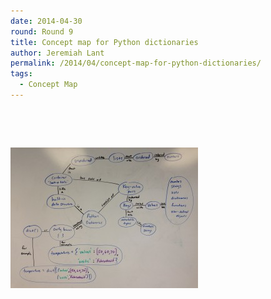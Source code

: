 ```yaml
---
date: 2014-04-30
round: Round 9
title: Concept map for Python dictionaries
author: Jeremiah Lant
permalink: /2014/04/concept-map-for-python-dictionaries/
tags:
  - Concept Map
---
```

&nbsp;

&nbsp;

[<img class="alignnone size-medium wp-image-6864" alt="concept-map_python-dictionary_jeremiah-lant" src="/uploads/2014/04/concept-map_python-dictionary_jeremiah-lant-300x225.jpg" width="300" height="225" />][1]

 [1]: /uploads/2014/04/concept-map_python-dictionary_jeremiah-lant.jpg

